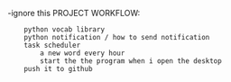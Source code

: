 -ignore this
PROJECT WORKFLOW:

        python vocab library
        python notification / how to send notification
        task scheduler
            a new word every hour
            start the the program when i open the desktop
        push it to github











